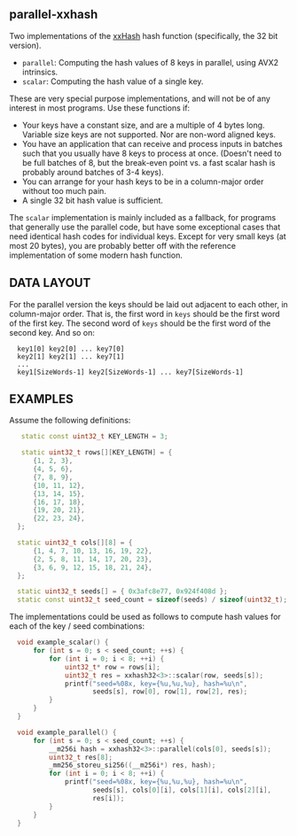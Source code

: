 parallel-xxhash
---------------

Two implementations of the [xxHash](http:cyan4973.github.io/xxHash/)
hash function (specifically, the 32 bit version).

- `parallel`: Computing the hash values of 8 keys in parallel, using
  AVX2 intrinsics.
- `scalar`: Computing the hash value of a single key.

These are very special purpose implementations, and will not be
of any interest in most programs. Use these functions if:

- Your keys have a constant size, and are a multiple of 4 bytes
  long. Variable size keys are not supported. Nor are non-word
  aligned keys.
- You have an application that can receive and process inputs
  in batches such that you usually have 8 keys to process at once.
  (Doesn't need to be full batches of 8, but the break-even point
  vs. a fast scalar hash is probably around batches of 3-4 keys).
- You can arrange for your hash keys to be in a column-major
  order without too much pain.
- A single 32 bit hash value is sufficient.

The `scalar` implementation is mainly included as a fallback, for
programs that generally use the parallel code, but have some
exceptional cases that need identical hash codes for individual
keys. Except for very small keys (at most 20 bytes), you are probably
better off with the reference implementation of some modern
hash function.

DATA LAYOUT
-----------

For the parallel version the keys should be laid out adjacent to
each other, in column-major order. That is, the first word in
`keys` should be the first word of the first key. The second word
of `keys` should be the first word of the second key. And so on:

```
  key1[0] key2[0] ... key7[0]
  key2[1] key2[1] ... key7[1]
  ...
  key1[SizeWords-1] key2[SizeWords-1] ... key7[SizeWords-1]
```

EXAMPLES
--------

Assume the following definitions:

```c++
   static const uint32_t KEY_LENGTH = 3;

   static uint32_t rows[][KEY_LENGTH] = {
      {1, 2, 3},
      {4, 5, 6},
      {7, 8, 9},
      {10, 11, 12},
      {13, 14, 15},
      {16, 17, 18},
      {19, 20, 21},
      {22, 23, 24},
  };

  static uint32_t cols[][8] = {
      {1, 4, 7, 10, 13, 16, 19, 22},
      {2, 5, 8, 11, 14, 17, 20, 23},
      {3, 6, 9, 12, 15, 18, 21, 24},
  };

  static uint32_t seeds[] = { 0x3afc8e77, 0x924f408d };
  static const uint32_t seed_count = sizeof(seeds) / sizeof(uint32_t);
```

The implementations could be used as follows to compute hash values
for each of the key / seed combinations:

```c++
  void example_scalar() {
      for (int s = 0; s < seed_count; ++s) {
          for (int i = 0; i < 8; ++i) {
              uint32_t* row = rows[i];
              uint32_t res = xxhash32<3>::scalar(row, seeds[s]);
              printf("seed=%08x, key={%u,%u,%u}, hash=%u\n",
                     seeds[s], row[0], row[1], row[2], res);
          }
      }
  }

  void example_parallel() {
      for (int s = 0; s < seed_count; ++s) {
          __m256i hash = xxhash32<3>::parallel(cols[0], seeds[s]);
          uint32_t res[8];
          _mm256_storeu_si256((__m256i*) res, hash);
          for (int i = 0; i < 8; ++i) {
              printf("seed=%08x, key={%u,%u,%u}, hash=%u\n",
                     seeds[s], cols[0][i], cols[1][i], cols[2][i],
                     res[i]);
          }
      }
  }
```
